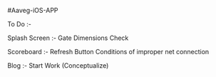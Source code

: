 #Aaveg-iOS-APP

To Do :-

Splash Screen :-
	Gate Dimensions Check

Scoreboard :- 
	Refresh Button
	Conditions of improper net connection

Blog :-
	Start Work (Conceptualize)
